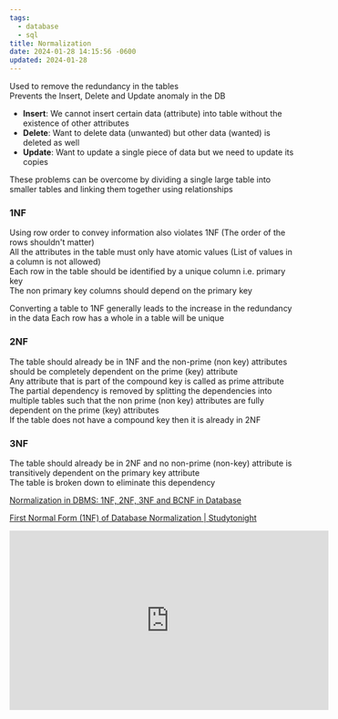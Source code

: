 ```yaml
---
tags:
  - database
  - sql
title: Normalization
date: 2024-01-28 14:15:56 -0600
updated: 2024-01-28
---
```


Used to remove the redundancy in the tables  
Prevents the Insert, Delete and Update anomaly in the DB

* **Insert**: We cannot insert certain data (attribute) into table without the existence of other attributes
* **Delete**: Want to delete data (unwanted) but other data (wanted) is deleted as well
* **Update**: Want to update a single piece of data but we need to update its copies

These problems can be overcome by dividing a single large table into smaller tables and linking them together using relationships

### 1NF

Using row order to convey information also violates 1NF (The order of the rows shouldn't matter)  
All the attributes in the table must only have atomic values (List of values in a column is not allowed)  
Each row in the table should be identified by a unique column i.e. primary key  
The non primary key columns should depend on the primary key

Converting a table to 1NF generally leads to the increase in the redundancy in the data
Each row has a whole in a table will be unique

### 2NF

The table should already be in 1NF and the non-prime (non key) attributes should be completely dependent on the prime (key) attribute  
Any attribute that is part of the compound key is called as prime attribute  
The partial dependency is removed by splitting the dependencies into multiple tables such that the non prime (non key) attributes are fully dependent on the prime (key) attributes  
If the table does not have a compound key then it is already in 2NF

### 3NF

The table should already be in 2NF and no non-prime (non-key) attribute is transitively dependent on the primary key attribute  
The table is broken down to eliminate this dependency

[Normalization in DBMS: 1NF, 2NF, 3NF and BCNF in Database](https://beginnersbook.com/2015/05/normalization-in-dbms/)  

[First Normal Form (1NF) of Database Normalization | Studytonight](https://www.studytonight.com/dbms/first-normal-form.php)

<iframe width="560" height="315" src="https://www.youtube-nocookie.com/embed/GFQaEYEc8_8?si=d6XDfbTWoRNaNO_I" title="YouTube video player" frameborder="0" allow="accelerometer; autoplay; clipboard-write; encrypted-media; gyroscope; picture-in-picture; web-share" allowfullscreen></iframe> 
